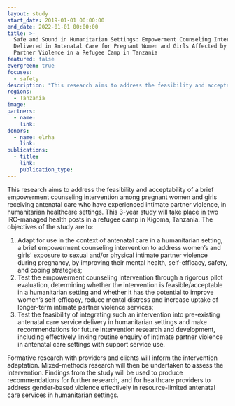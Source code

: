 ```yaml
---
layout: study
start_date: 2019-01-01 00:00:00
end_date: 2022-01-01 00:00:00
title: >-
  Safe and Sound in Humanitarian Settings: Empowerment Counseling Intervention
  Delivered in Antenatal Care for Pregnant Women and Girls Affected by Intimate
  Partner Violence in a Refugee Camp in Tanzania
featured: false
evergreen: true
focuses:
  - safety
description: "This research aims to address the feasibility and acceptability of a brief empowerment counseling intervention\_among pregnant women and girls receiving antenatal care\_who have experienced intimate partner violence, in humanitarian healthcare settings."
regions:
  - Tanzania
image:
partners:
  - name:
    link:
donors:
  - name: elrha
    link:
publications:
  - title:
    link:
    publication_type:
---
```


This research aims to address the feasibility and acceptability of a brief empowerment counseling intervention among pregnant women and girls receiving antenatal care who have experienced intimate partner violence, in humanitarian healthcare settings. This 3-year study will take place in two IRC-managed health posts in a refugee camp in Kigoma, Tanzania. The objectives of the study are to:

1. Adapt for use in the context of antenatal care in a humanitarian setting, a brief empowerment counseling intervention to address women’s and girls’ exposure to sexual and/or physical intimate partner violence during pregnancy, by improving their mental health, self-efficacy, safety, and coping strategies;
2. Test the empowerment counseling intervention through a rigorous pilot evaluation, determining whether the intervention is feasible/acceptable in a humanitarian setting and whether it has the potential to improve women’s self-efficacy, reduce mental distress and increase uptake of longer-term intimate partner violence services;
3. Test the feasibility of integrating such an intervention into pre-existing antenatal care service delivery in humanitarian settings and make recommendations for future intervention research and development, including effectively linking routine enquiry of intimate partner violence in antenatal care settings with support service use.

Formative research with providers and clients will inform the intervention adaptation. Mixed-methods research will then be undertaken to assess the intervention. Findings from the study will be used to produce recommendations for further research, and for healthcare providers to address gender-based violence effectively in resource-limited antenatal care services in humanitarian settings.